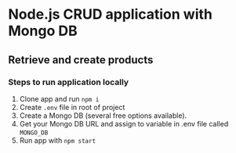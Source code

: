 # Node.js CRUD application with Mongo DB
## Retrieve and create products

### Steps to run application locally
1. Clone app and run `npm i`
2. Create `.env` file in root of project
3. Create a Mongo DB (several free options available).
4. Get your Mongo DB URL and assign to variable in .env file called `MONGO_DB`
5. Run app with `npm start`